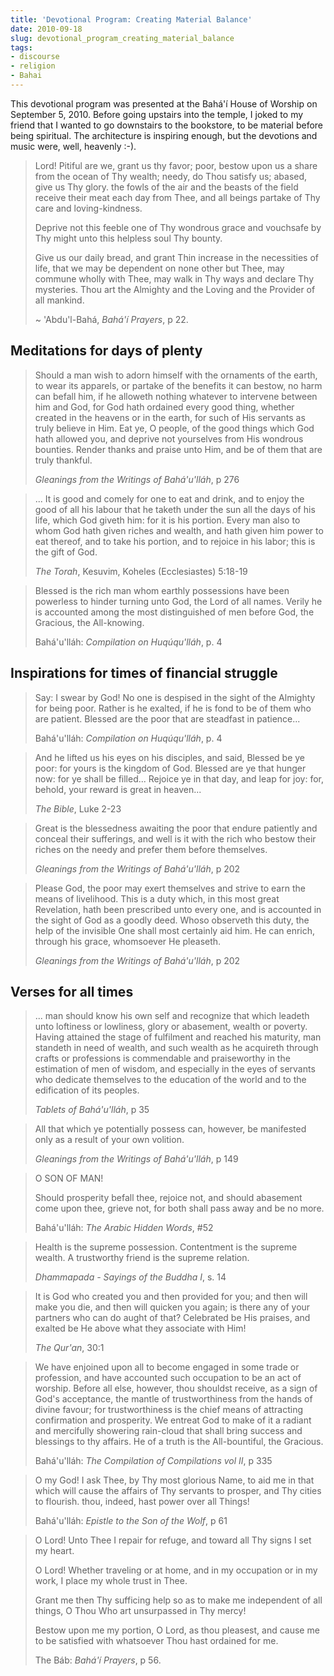 ```yaml
---
title: 'Devotional Program: Creating Material Balance'
date: 2010-09-18
slug: devotional_program_creating_material_balance
tags:
- discourse
- religion
- Bahai
---
```


This devotional program was presented at the Bah&aacute;'&iacute; House of
Worship on September 5, 2010. Before going upstairs into the temple, I joked to
my friend that I wanted to go downstairs to the bookstore, to be material before
being spiritual. The architecture is inspiring enough, but the devotions and
music were, well, heavenly :-).

<!-- truncate -->

> Lord! Pitiful are we, grant us thy favor; poor, bestow upon us a share from the ocean of Thy wealth; needy, do Thou satisfy us; abased,
> give us Thy glory. the fowls of the air and the beasts of the field receive
> their meat each day from Thee, and all beings partake of Thy care and
> loving-kindness.
>
> Deprive not this feeble one of Thy wondrous grace and
> vouchsafe by Thy might unto this helpless soul Thy bounty.
>
> Give us our daily
> bread, and grant Thin increase in the necessities of life, that we may be
> dependent on none other but Thee, may commune wholly with Thee, may walk in Thy
> ways and declare Thy mysteries. Thou art the Almighty and the Loving and the
> Provider of all mankind.
>
> ~ 'Abdu'l-Bah&aacute;, _Bah&aacute;'&iacute; Prayers_, p 22.

## Meditations for days of plenty

> Should a man wish to adorn himself with the ornaments of the earth, to wear
> its apparels, or partake of the benefits it can bestow, no harm can befall
> him, if he alloweth nothing whatever to intervene between him and God, for God
> hath ordained every good thing, whether created in the heavens or in the
> earth, for such of His servants as truly believe in Him. Eat ye, O people, of
> the good things which God hath allowed you, and deprive not yourselves from
> His wondrous bounties. Render thanks and praise unto Him, and be of them that
> are truly thankful.
>
> _Gleanings from the Writings of Bah&aacute;'u'll&aacute;h_, p 276

> ... It is good and comely for one to eat and drink, and to enjoy the good of
> all his labour that he taketh under the sun all the days of his life, which
> God giveth him: for it is his portion. Every man also to whom God hath given
> riches and wealth, and hath given him power to eat thereof, and to take his
> portion, and to rejoice in his labor; this is the gift of God.
>
> _The Torah_, Kesuvim, Koheles (Ecclesiastes) 5:18-19

> Blessed is the rich man whom earthly possessions have been powerless to hinder
> turning unto God, the Lord of all names. Verily he is accounted among the most
> distinguished of men before God, the Gracious, the All-knowing.
>
> Bah&aacute;'u'll&aacute;h: _Compilation on Huq&uacute;qu'll&aacute;h_, p. 4

## Inspirations for times of financial struggle

> Say: I swear by God! No one is despised in the sight of the Almighty for being
> poor. Rather is he exalted, if he is fond to be of them who are patient.
> Blessed are the poor that are steadfast in patience...
>
> Bah&aacute;'u'll&aacute;h: _Compilation on Huq&uacute;qu'll&aacute;h_, p. 4

> And he lifted us his eyes on his disciples, and said, Blessed be ye poor: for
> yours is the kingdom of God. Blessed are ye that hunger now: for ye shall be
> filled... Rejoice ye in that day, and leap for joy: for, behold, your reward
> is great in heaven...
>
> _The Bible_, Luke 2-23

> Great is the blessedness awaiting the poor that endure patiently and conceal
> their sufferings, and well is it with the rich who bestow their riches on the
> needy and prefer them before themselves.
>
> _Gleanings from the Writings of Bah&aacute;'u'll&aacute;h_, p 202

> Please God, the poor may exert themselves and strive to earn the means of
> livelihood. This is a duty which, in this most great Revelation, hath been
> prescribed unto every one, and is accounted in the sight of God as a goodly
> deed. Whoso observeth this duty, the help of the invisible One shall most
> certainly aid him. He can enrich, through his grace, whomsoever He pleaseth.
>
> _Gleanings from the Writings of Bah&aacute;'u'll&aacute;h_, p 202

## Verses for all times

> ... man should know his own self and recognize that which leadeth unto
> loftiness or lowliness, glory or abasement, wealth or poverty. Having attained
> the stage of fulfilment and reached his maturity, man standeth in need of
> wealth, and such wealth as he acquireth through crafts or professions is
> commendable and praiseworthy in the estimation of men of wisdom, and
> especially in the eyes of servants who dedicate themselves to the education of
> the world and to the edification of its peoples.
>
> _Tablets of Bah&aacute;'u'll&aacute;h_, p 35

> All that which ye potentially possess can, however, be manifested only as a
> result of your own volition.
>
> _Gleanings from the Writings of Bah&aacute;'u'll&aacute;h_, p 149

> O SON OF MAN!
>
> Should prosperity befall thee, rejoice not, and should abasement come upon
> thee, grieve not, for both shall pass away and be no more.
>
> Bah&aacute;'u'll&aacute;h: _The Arabic Hidden Words_, #52

> Health is the supreme possession. Contentment is the supreme wealth. A
> trustworthy friend is the supreme relation.
>
> _Dhammapada - Sayings of the Buddha I_, s. 14

> It is God who created you and then provided for you; and then will make you
> die, and then will quicken you again; is there any of your partners who can do
> aught of that? Celebrated be His praises, and exalted be He above what they
> associate with Him!
>
> _The Qur'an_, 30:1

> We have enjoined upon all to become engaged in some trade or profession, and
> have accounted such occupation to be an act of worship. Before all else,
> however, thou shouldst receive, as a sign of God's acceptance, the mantle of
> trustworthiness from the hands of divine favour; for trustworthiness is the
> chief means of attracting confirmation and prosperity. We entreat God to make
> of it a radiant and mercifully showering rain-cloud that shall bring success
> and blessings to thy affairs. He of a truth is the All-bountiful, the
> Gracious.
>
> Bah&aacute;'u'll&aacute;h: _The Compilation of Compilations vol II_, p 335

> O my God! I ask Thee, by Thy most glorious Name, to aid me in that which will
> cause the affairs of Thy servants to prosper, and Thy cities to flourish.
> thou, indeed, hast power over all Things!
>
> Bah&aacute;'u'll&aacute;h: _Epistle to the Son of the Wolf_, p 61

> O Lord! Unto Thee I repair for refuge, and toward all Thy signs I set my
> heart.
>
> O Lord! Whether traveling or at home, and in my occupation or in my work, I
> place my whole trust in  Thee.
>
> Grant me then Thy sufficing help so as to make me independent of all things, O
> Thou Who art unsurpassed in Thy mercy!
>
> Bestow upon me my portion, O Lord, as thou pleasest, and cause me to be
> satisfied with whatsoever Thou hast ordained for me.
>
> The B&aacute;b: _Bah&aacute;'&iacute; Prayers_, p 56.
